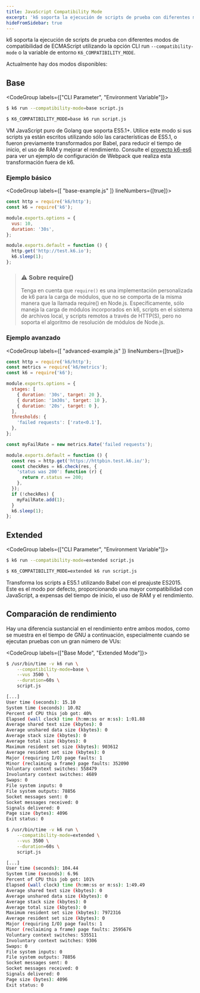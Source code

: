 ```yaml
---
title: JavaScript Compatibility Mode
excerpt: 'k6 soporta la ejecución de scripts de prueba con diferentes modos de compatibilidad de ECMAScript utilizando la opción CLI run `--compatibility-mode`'
hideFromSidebar: true
---
```


k6 soporta la ejecución de scripts de prueba con diferentes modos de compatibilidad de ECMAScript utilizando la opción CLI run `--compatibility-mode` o la variable de entorno `K6_COMPATIBILITY_MODE`.

Actualmente hay dos modos disponibles:

## Base

<CodeGroup labels={["CLI Parameter", "Environment Variable"]}>

```bash
$ k6 run --compatibility-mode=base script.js
```

```bash
$ K6_COMPATIBILITY_MODE=base k6 run script.js
```

</CodeGroup>

VM JavaScript puro de Golang que soporta ES5.1+. Utilice este modo si sus scripts ya están escritos utilizando sólo las características de ES5.1, o fueron previamente transformados por Babel, para reducir el tiempo de inicio, el uso de RAM y mejorar el rendimiento. Consulte el [proyecto k6-es6](https://github.com/k6io/k6-es6) para ver un ejemplo de configuración de Webpack que realiza esta transformación fuera de k6.


### Ejemplo básico


<CodeGroup labels={[ "base-example.js" ]} lineNumbers={[true]}>

```javascript
const http = require('k6/http');
const k6 = require('k6');

module.exports.options = {
  vus: 10,
  duration: '30s',
};

module.exports.default = function () {
  http.get('http://test.k6.io');
  k6.sleep(1);
};
```

</CodeGroup>

> ### ⚠️ Sobre require()
> 
> Tenga en cuenta que `require()` es una implementación personalizada de k6 para la carga de módulos, que no se comporta de la misma manera que la llamada require() en Node.js. Específicamente, sólo maneja la carga de módulos incorporados en k6, scripts en el sistema de archivos local, y scripts remotos a través de HTTP(S), pero no soporta el algoritmo de resolución de módulos de Node.js.

### Ejemplo avanzado

<CodeGroup labels={[ "advanced-example.js" ]} lineNumbers={[true]}>

```javascript
const http = require('k6/http');
const metrics = require('k6/metrics');
const k6 = require('k6');

module.exports.options = {
  stages: [
    { duration: '30s', target: 20 },
    { duration: '1m30s', target: 10 },
    { duration: '20s', target: 0 },
  ],
  thresholds: {
    'failed requests': ['rate<0.1'],
  },
};

const myFailRate = new metrics.Rate('failed requests');

module.exports.default = function () {
  const res = http.get('https://httpbin.test.k6.io/');
  const checkRes = k6.check(res, {
    'status was 200': function (r) {
      return r.status == 200;
    },
  });
  if (!checkRes) {
    myFailRate.add(1);
  }
  k6.sleep(1);
};
```

</CodeGroup>

## Extended

<CodeGroup labels={["CLI Parameter", "Environment Variable"]}>

```bash
$ k6 run --compatibility-mode=extended script.js
```

```bash
$ K6_COMPATIBILITY_MODE=extended k6 run script.js
```

</CodeGroup>

Transforma los scripts a ES5.1 utilizando Babel con el preajuste ES2015. Este es el modo por defecto, proporcionando una mayor compatibilidad con JavaScript, a expensas del tiempo de inicio, el uso de RAM y el rendimiento.

## Comparación de rendimiento

Hay una diferencia sustancial en el rendimiento entre ambos modos, como se muestra en el tiempo de GNU a continuación, especialmente cuando se ejecutan pruebas con un gran número de VUs:

<CodeGroup labels={["Base Mode", "Extended Mode"]}>

```bash
$ /usr/bin/time -v k6 run \
    --compatibility-mode=base \
    --vus 3500 \
    --duration=60s \
    script.js

[...]
User time (seconds): 15.10
System time (seconds): 10.02
Percent of CPU this job got: 40%
Elapsed (wall clock) time (h:mm:ss or m:ss): 1:01.88
Average shared text size (kbytes): 0
Average unshared data size (kbytes): 0
Average stack size (kbytes): 0
Average total size (kbytes): 0
Maximum resident set size (kbytes): 903612
Average resident set size (kbytes): 0
Major (requiring I/O) page faults: 1
Minor (reclaiming a frame) page faults: 352090
Voluntary context switches: 558479
Involuntary context switches: 4689
Swaps: 0
File system inputs: 0
File system outputs: 78856
Socket messages sent: 0
Socket messages received: 0
Signals delivered: 0
Page size (bytes): 4096
Exit status: 0
```

```bash
$ /usr/bin/time -v k6 run \
    --compatibility-mode=extended \
    --vus 3500 \
    --duration=60s \
    script.js

[...]
User time (seconds): 104.44
System time (seconds): 6.96
Percent of CPU this job got: 101%
Elapsed (wall clock) time (h:mm:ss or m:ss): 1:49.49
Average shared text size (kbytes): 0
Average unshared data size (kbytes): 0
Average stack size (kbytes): 0
Average total size (kbytes): 0
Maximum resident set size (kbytes): 7972316
Average resident set size (kbytes): 0
Major (requiring I/O) page faults: 1
Minor (reclaiming a frame) page faults: 2595676
Voluntary context switches: 535511
Involuntary context switches: 9306
Swaps: 0
File system inputs: 0
File system outputs: 78856
Socket messages sent: 0
Socket messages received: 0
Signals delivered: 0
Page size (bytes): 4096
Exit status: 0
```

</CodeGroup>
